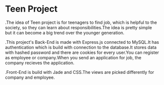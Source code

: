 # Teen Project
.The idea of Teen project is for teenagers to find job, which is helpful to the society, so they can learn about responsibilities.The idea is pretty simple but it can become a big trend over the younger generation.

.This project's Back-End is made with Express.js connected to MySQL.It has authentication which is build with connection to the database.It stores data with hashed password and there are cookies for every user.You can register as employee or company.When you send an application for job, the company recieves the application.

.Front-End is build with Jade and CSS.The views are picked differently for company and employee.

